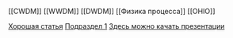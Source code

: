 
[[CWDM]]
[[WWDM]]
[[DWDM]]
[[Физика процесса]]
[[OHIO]]

[Хорошая статья](https://habr.com/ru/articles/177899/)
[Подраздел 1](https://www.youtube.com/watch?v=eD5nxaPwRKA&t=353s)
[Здесь можно качать презентации](https://www.slideserve.com/Thomas/wavelength-division-multiplexing-wdm-nasa)